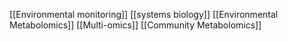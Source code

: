[[Environmental monitoring]]
[[systems biology]]
[[Environmental Metabolomics]]
[[Multi-omics]]
[[Community Metabolomics]]
